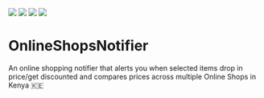 ![](https://img.shields.io/badge/Build-Passing-brightgreen.svg)
![](https://img.shields.io/badge/python-2.7-yellow.svg)
![](https://img.shields.io/badge/requests-2.7.0-red.svg)
![](https://img.shields.io/badge/beautifulsoup-4.4.0-blue.svg)
# OnlineShopsNotifier
An online shopping notifier that alerts you when selected items drop in price/get discounted and compares prices across multiple Online Shops in Kenya 🇰🇪
